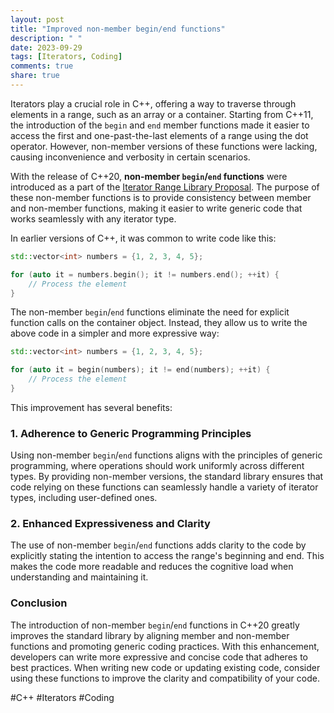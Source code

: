 ```yaml
---
layout: post
title: "Improved non-member begin/end functions"
description: " "
date: 2023-09-29
tags: [Iterators, Coding]
comments: true
share: true
---
```


Iterators play a crucial role in C++, offering a way to traverse through elements in a range, such as an array or a container. Starting from C++11, the introduction of the `begin` and `end` member functions made it easier to access the first and one-past-the-last elements of a range using the dot operator. However, non-member versions of these functions were lacking, causing inconvenience and verbosity in certain scenarios.

With the release of C++20, **non-member `begin`/`end` functions** were introduced as a part of the [Iterator Range Library Proposal](http://www.open-std.org/jtc1/sc22/wg21/docs/papers/2017/p0896r0.pdf). The purpose of these non-member functions is to provide consistency between member and non-member functions, making it easier to write generic code that works seamlessly with any iterator type.

In earlier versions of C++, it was common to write code like this:

```cpp
std::vector<int> numbers = {1, 2, 3, 4, 5};

for (auto it = numbers.begin(); it != numbers.end(); ++it) {
    // Process the element
}
```

The non-member `begin`/`end` functions eliminate the need for explicit function calls on the container object. Instead, they allow us to write the above code in a simpler and more expressive way:

```cpp
std::vector<int> numbers = {1, 2, 3, 4, 5};

for (auto it = begin(numbers); it != end(numbers); ++it) {
    // Process the element
}
```

This improvement has several benefits:

### 1. Adherence to Generic Programming Principles

Using non-member `begin`/`end` functions aligns with the principles of generic programming, where operations should work uniformly across different types. By providing non-member versions, the standard library ensures that code relying on these functions can seamlessly handle a variety of iterator types, including user-defined ones.

### 2. Enhanced Expressiveness and Clarity

The use of non-member `begin`/`end` functions adds clarity to the code by explicitly stating the intention to access the range's beginning and end. This makes the code more readable and reduces the cognitive load when understanding and maintaining it.

### Conclusion
The introduction of non-member `begin`/`end` functions in C++20 greatly improves the standard library by aligning member and non-member functions and promoting generic coding practices. With this enhancement, developers can write more expressive and concise code that adheres to best practices. When writing new code or updating existing code, consider using these functions to improve the clarity and compatibility of your code.

#C++ #Iterators #Coding